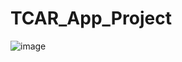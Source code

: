 # TCAR_App_Project
![image](https://user-images.githubusercontent.com/86513245/168513908-975d74be-d88c-4fe0-b91f-a3d56029063f.png)

